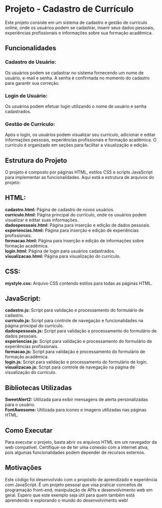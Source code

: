 <h1>Projeto - Cadastro de Currículo</h1>
Este projeto consiste em um sistema de cadastro e gestão de currículo online, onde os usuários podem se cadastrar, inserir seus dados pessoais, experiências profissionais e informações sobre sua formação acadêmica.

<h2>Funcionalidades</h2>
<h3>Cadastro de Usuário:</h3>

Os usuários podem se cadastrar no sistema fornecendo um nome de usuário, e-mail e senha.
A senha é confirmada no momento do cadastro para garantir sua correção.
<h3>Login de Usuário:</h3>

Os usuários podem efetuar login utilizando o nome de usuário e senha cadastrados.
<h3>Gestão de Currículo:</h3>

Após o login, os usuários podem visualizar seu currículo, adicionar e editar informações pessoais, experiências profissionais e formação acadêmica.
O currículo é organizado em seções para facilitar a visualização e edição.
<h2>Estrutura do Projeto</h2>
O projeto é composto por páginas HTML, estilos CSS e scripts JavaScript para implementar as funcionalidades. Aqui está a estrutura de arquivos do projeto:

<h2>HTML:</h2>

<b>cadastro.html:</b> Página de cadastro de novos usuários.
<br><b>curriculo.html:</b> Página principal do currículo, onde os usuários podem visualizar e editar suas informações.
<br><b>dadospessoais.html:</b> Página para inserção e edição de dados pessoais.
<br><b>experiencias.html:</b> Página para inserção e edição de experiências profissionais.
<br><b>formacao.html:</b> Página para inserção e edição de informações sobre formação acadêmica.
<br><b>login.html:</b> Página de login para usuários cadastrados.
<br><b>visualizacao.html:</b> Página para visualização do currículo.
<h2>CSS:</h2>

<b>mystyle.css:</b> Arquivo CSS contendo estilos para todas as páginas HTML.
<h2>JavaScript:</h2>

<b>cadastro.js:</b> Script para validação e processamento do formulário de cadastro.
<br><b>curriculo.js:</b> Script para controle de navegação e funcionalidades na página principal do currículo.
<br><b>dadospessoais.js:</b> Script para validação e processamento do formulário de dados pessoais.
<br><b>experiencias.js:</b> Script para validação e processamento do formulário de experiências profissionais.
<br><b>formacao.js:</b> Script para validação e processamento do formulário de formação acadêmica.
<br><b>login.js:</b> Script para validação e processamento do formulário de login.
<br><b>visualizacao.js:</b> Script para controle de navegação na página de visualização do currículo.
<h2>Bibliotecas Utilizadas</h2>
<b>SweetAlert2:</b> Utilizada para exibir mensagens de alerta personalizadas para o usuário.
<br><b>FontAwesome:</b> Utilizada para ícones e imagens utilizadas nas páginas HTML.
<h2>Como Executar</h2>
Para executar o projeto, basta abrir os arquivos HTML em um navegador da web compatível. Certifique-se de ter uma conexão com a internet ativa, pois algumas funcionalidades podem depender de recursos externos.
<h2>Motivações</h2>
Este código foi desenvolvido com o propósito de aprendizado e experiência com JavaScript. É um projeto pessoal que visa praticar conceitos de programação front-end, manipulação de APIs e desenvolvimento web em geral.
Espero que este exemplo seja útil para quem também está aprendendo e explorando o mundo do desenvolvimento web!
